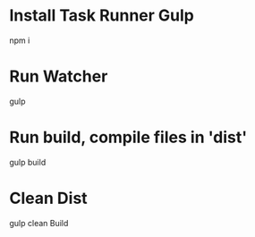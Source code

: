 # Install Task Runner Gulp
npm i

# Run Watcher
gulp

# Run build, compile files in 'dist'
gulp build

# Clean Dist 
gulp clean Build

